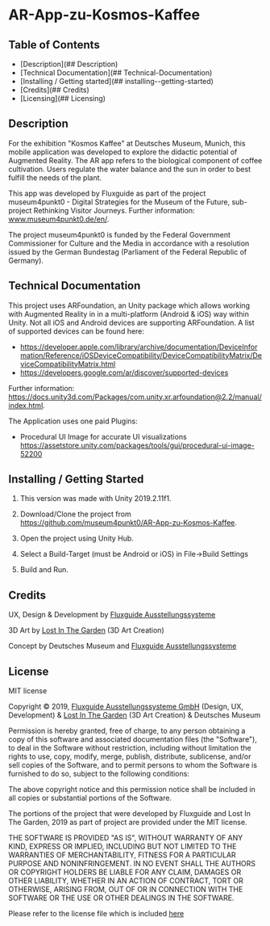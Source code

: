 # AR-App-zu-Kosmos-Kaffee

## Table of Contents

- [Description](## Description)  
- [Technical Documentation](## Technical-Documentation)  
- [Installing / Getting started](## installing--getting-started)  
- [Credits](## Credits) 
- [Licensing](## Licensing)  

## Description

For the exhibition "Kosmos Kaffee" at Deutsches Museum, Munich, this mobile application was developed to explore the didactic potential of Augmented Reality. The AR app refers to the biological component of coffee cultivation. Users regulate the water balance and the sun in order to best fulfill the needs of the plant. 

This app was developed by Fluxguide as part of the project museum4punkt0 - Digital Strategies for the Museum of the Future, sub-project Rethinking Visitor Journeys. Further information: www.museum4punkt0.de/en/.

The project museum4punkt0 is funded by the Federal Government Commissioner for Culture and the Media in accordance with a resolution issued by the German Bundestag (Parliament of the Federal Republic of Germany).



## Technical Documentation

This project uses ARFoundation, an Unity package which allows working with Augmented Reality in in a multi-platform (Android & iOS) way within Unity.
Not all iOS and Android devices are supporting ARFoundation. A list of supported devices can be found here:
* https://developer.apple.com/library/archive/documentation/DeviceInformation/Reference/iOSDeviceCompatibility/DeviceCompatibilityMatrix/DeviceCompatibilityMatrix.html
* https://developers.google.com/ar/discover/supported-devices

Further information: https://docs.unity3d.com/Packages/com.unity.xr.arfoundation@2.2/manual/index.html.

The Application uses one paid Plugins: 
* Procedural UI Image for accurate UI visualizations https://assetstore.unity.com/packages/tools/gui/procedural-ui-image-52200


## Installing / Getting Started 

1. This version was made with Unity 2019.2.11f1.

2. Download/Clone the project from https://github.com/museum4punkt0/AR-App-zu-Kosmos-Kaffee.

3. Open the project using Unity Hub.

4. Select a Build-Target (must be Android or iOS) in File->Build Settings

5. Build and Run. 

## Credits

UX, Design & Development by [Fluxguide Ausstellungssysteme](https://www.fluxguide.com/)

3D Art by [Lost In The Garden](http://lostinthegarden.com/) (3D Art Creation)

Concept by Deutsches Museum and [Fluxguide Ausstellungssysteme](https://www.fluxguide.com/)

## License

MIT license

Copyright © 2019, [Fluxguide Ausstellungssysteme GmbH](https://www.fluxguide.com/) (Design, UX, Development)  & [Lost In The Garden](http://lostinthegarden.com/) (3D Art Creation) & Deutsches Museum

Permission is hereby granted, free of charge, to any person obtaining a copy of this software and associated documentation files (the "Software"), to deal in the Software without restriction, including without limitation the rights to use, copy, modify, merge, publish, distribute, sublicense, and/or sell copies of the Software, and to permit persons to whom the Software is furnished to do so, subject to the following conditions:

The above copyright notice and this permission notice shall be included in all copies or substantial portions of the Software.

The portions of the project that were developed by Fluxguide and Lost In The Garden, 2019 as part of project are provided under the MIT license.

THE SOFTWARE IS PROVIDED "AS IS", WITHOUT WARRANTY OF ANY KIND, EXPRESS OR IMPLIED, INCLUDING BUT NOT LIMITED TO THE WARRANTIES OF MERCHANTABILITY, FITNESS FOR A PARTICULAR PURPOSE AND NONINFRINGEMENT. IN NO EVENT SHALL THE AUTHORS OR COPYRIGHT HOLDERS BE LIABLE FOR ANY CLAIM, DAMAGES OR OTHER LIABILITY, WHETHER IN AN ACTION OF CONTRACT, TORT OR OTHERWISE, ARISING FROM, OUT OF OR IN CONNECTION WITH THE SOFTWARE OR THE USE OR OTHER DEALINGS IN THE SOFTWARE.

Please refer to the license file which is included [here](https://github.com/museum4punkt0/AR-App-zu-Kosmos-Kaffee/blob/main/LICENSE.md)
